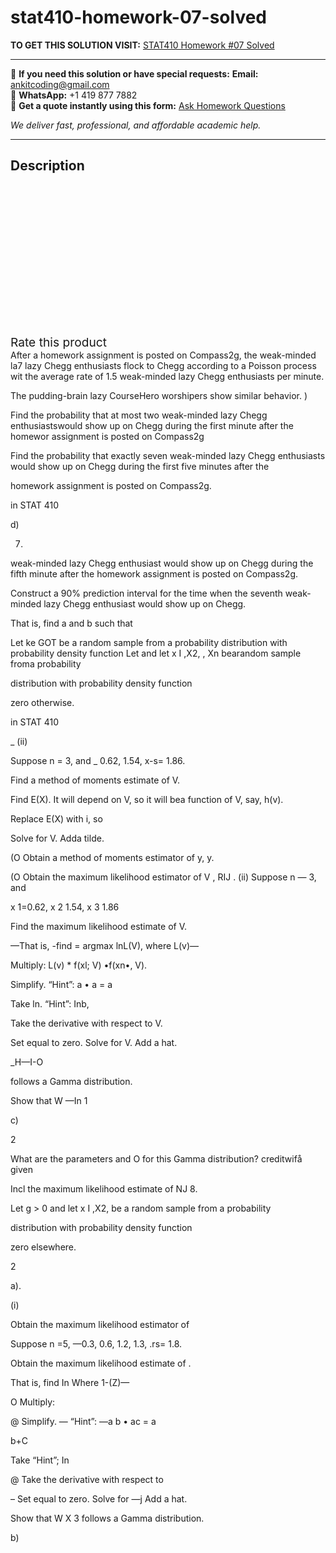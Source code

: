 # stat410-homework-07-solved
**TO GET THIS SOLUTION VISIT:** [STAT410 Homework #07 Solved](https://www.ankitcodinghub.com/product/stat410-homework-07-solved/)


---

📩 **If you need this solution or have special requests:** **Email:** ankitcoding@gmail.com  
📱 **WhatsApp:** +1 419 877 7882  
📄 **Get a quote instantly using this form:** [Ask Homework Questions](https://www.ankitcodinghub.com/services/ask-homework-questions/)

*We deliver fast, professional, and affordable academic help.*

---

<h2>Description</h2>



<div class="kk-star-ratings kksr-auto kksr-align-center kksr-valign-top" data-payload="{&quot;align&quot;:&quot;center&quot;,&quot;id&quot;:&quot;93717&quot;,&quot;slug&quot;:&quot;default&quot;,&quot;valign&quot;:&quot;top&quot;,&quot;ignore&quot;:&quot;&quot;,&quot;reference&quot;:&quot;auto&quot;,&quot;class&quot;:&quot;&quot;,&quot;count&quot;:&quot;0&quot;,&quot;legendonly&quot;:&quot;&quot;,&quot;readonly&quot;:&quot;&quot;,&quot;score&quot;:&quot;0&quot;,&quot;starsonly&quot;:&quot;&quot;,&quot;best&quot;:&quot;5&quot;,&quot;gap&quot;:&quot;4&quot;,&quot;greet&quot;:&quot;Rate this product&quot;,&quot;legend&quot;:&quot;0\/5 - (0 votes)&quot;,&quot;size&quot;:&quot;24&quot;,&quot;title&quot;:&quot;STAT410 Homework #07 Solved&quot;,&quot;width&quot;:&quot;0&quot;,&quot;_legend&quot;:&quot;{score}\/{best} - ({count} {votes})&quot;,&quot;font_factor&quot;:&quot;1.25&quot;}">

<div class="kksr-stars">

<div class="kksr-stars-inactive">
            <div class="kksr-star" data-star="1" style="padding-right: 4px">


<div class="kksr-icon" style="width: 24px; height: 24px;"></div>
        </div>
            <div class="kksr-star" data-star="2" style="padding-right: 4px">


<div class="kksr-icon" style="width: 24px; height: 24px;"></div>
        </div>
            <div class="kksr-star" data-star="3" style="padding-right: 4px">


<div class="kksr-icon" style="width: 24px; height: 24px;"></div>
        </div>
            <div class="kksr-star" data-star="4" style="padding-right: 4px">


<div class="kksr-icon" style="width: 24px; height: 24px;"></div>
        </div>
            <div class="kksr-star" data-star="5" style="padding-right: 4px">


<div class="kksr-icon" style="width: 24px; height: 24px;"></div>
        </div>
    </div>

<div class="kksr-stars-active" style="width: 0px;">
            <div class="kksr-star" style="padding-right: 4px">


<div class="kksr-icon" style="width: 24px; height: 24px;"></div>
        </div>
            <div class="kksr-star" style="padding-right: 4px">


<div class="kksr-icon" style="width: 24px; height: 24px;"></div>
        </div>
            <div class="kksr-star" style="padding-right: 4px">


<div class="kksr-icon" style="width: 24px; height: 24px;"></div>
        </div>
            <div class="kksr-star" style="padding-right: 4px">


<div class="kksr-icon" style="width: 24px; height: 24px;"></div>
        </div>
            <div class="kksr-star" style="padding-right: 4px">


<div class="kksr-icon" style="width: 24px; height: 24px;"></div>
        </div>
    </div>
</div>


<div class="kksr-legend" style="font-size: 19.2px;">
            <span class="kksr-muted">Rate this product</span>
    </div>
    </div>
After a homework assignment is posted on Compass2g, the weak-minded la7 lazy Chegg enthusiasts flock to Chegg according to a Poisson process wit the average rate of 1.5 weak-minded lazy Chegg enthusiasts per minute.

The pudding-brain lazy CourseHero worshipers show similar behavior. )

Find the probability that at most two weak-minded lazy Chegg enthusiastswould show up on Chegg during the first minute after the homewor assignment is posted on Compass2g

Find the probability that exactly seven weak-minded lazy Chegg enthusiasts would show up on Chegg during the first five minutes after the

homework assignment is posted on Compass2g.

in STAT 410

d)

7.

weak-minded lazy Chegg enthusiast would show up on Chegg during the fifth minute after the homework assignment is posted on Compass2g.

Construct a 90% prediction interval for the time when the seventh weak- minded lazy Chegg enthusiast would show up on Chegg.

That is, find a and b such that

Let ke GOT be a random sample from a probability distribution with probability density function Let and let x I ,X2, , Xn bearandom sample froma probability

distribution with probability density function

zero otherwise.

in STAT 410

_ (ii)

Suppose n = 3, and _ 0.62, 1.54, x-s= 1.86.

Find a method of moments estimate of V.

Find E(X). It will depend on V, so it will bea function of V, say, h(v).

Replace E(X) with i, so

Solve for V. Adda tilde.

(O Obtain a method of moments estimator of y, y.

(O Obtain the maximum likelihood estimator of V , RIJ . (ii) Suppose n — 3, and

x 1=0.62, x 2 1.54, x 3 1.86

Find the maximum likelihood estimate of V.

—That is, -find = argmax lnL(V), where L(v)—

Multiply: L(v) * f(xl; V) •f(xn•, V).

Simplify. “Hint”: a • a = a

Take ln. “Hint”: Inb,

Take the derivative with respect to V.

Set equal to zero. Solve for V. Add a hat.

_H—I-O

follows a Gamma distribution.

Show that W —In 1

c)

2

What are the parameters and O for this Gamma distribution? creditwifå given

Incl the maximum likelihood estimate of NJ 8.

Let g &gt; 0 and let x I ,X2, be a random sample from a probability

distribution with probability density function

zero elsewhere.

2

a).

(i)

Obtain the maximum likelihood estimator of

Suppose n =5, —0.3, 0.6, 1.2, 1.3, .rs= 1.8.

Obtain the maximum likelihood estimate of .

That is, find In Where 1-(Z)—

O Multiply:

@ Simplify. — “Hint”: —a b • ac = a

b+C

Take “Hint”; In

@ Take the derivative with respect to

– Set equal to zero. Solve for —j Add a hat.

Show that W X 3 follows a Gamma distribution.

b)

&nbsp;
